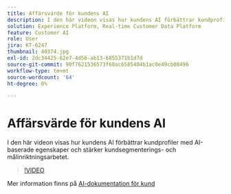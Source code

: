 ```yaml
---
title: Affärsvärde för kundens AI
description: I den här videon visas hur kundens AI förbättrar kundprofiler med AI-baserade egenskaper och stärker kundsegmenterings- och målinriktningsarbetet.
solution: Experience Platform, Real-time Customer Data Platform
feature: Customer AI
role: User
jira: KT-6247
thumbnail: 40374.jpg
exl-id: 2dc34425-62e7-4d56-ab13-6855371b1d7d
source-git-commit: 90f7621536573f60ac6585404b1ac0e49cb08496
workflow-type: tm+mt
source-wordcount: '64'
ht-degree: 0%

---
```


# Affärsvärde för kundens AI

I den här videon visas hur kundens AI förbättrar kundprofiler med AI-baserade egenskaper och stärker kundsegmenterings- och målinriktningsarbetet.

>[!VIDEO](https://video.tv.adobe.com/v/40374?quality=12&learn=on)

Mer information finns på [AI-dokumentation för kund](https://experienceleague.adobe.com/docs/experience-platform/intelligent-services/customer-ai/overview.html)
